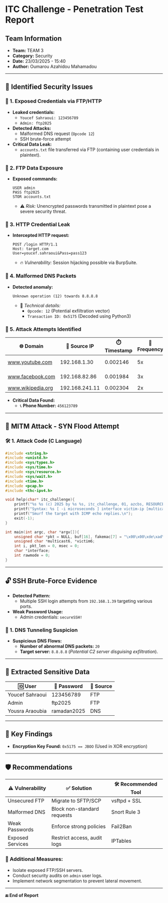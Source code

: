 # ITC Challenge - Penetration Test Report

## Team Information
- **Team:** TEAM 3  
- **Category:** Security  
- **Date:** 23/03/2025 - 15:40  
- **Author:** Oumarou Azahidou Mahamadou  

---

## 📌 Identified Security Issues

### 🔹 1. Exposed Credentials via FTP/HTTP
- **Leaked credentials:**  
  - `Youcef Sahraoui: 123456789`  
  - `Admin: ftp2025`  
- **Detected Attacks:**  
  - Malformed DNS request (`Opcode 12`)  
  - SSH brute-force attempt  
- **Critical Data Leak:**  
  - `accounts.txt` file transferred via FTP (containing user credentials in plaintext).  

### 🔹 2. FTP Data Exposure
- **Exposed commands:**  
  ```plaintext
  USER admin
  PASS ftp2025
  STOR accounts.txt
  ```  
  - ⚠️ *Risk:* Unencrypted passwords transmitted in plaintext pose a severe security threat.

### 🔹 3. HTTP Credential Leak
- **Intercepted HTTP request:**  
  ```plaintext
  POST /login HTTP/1.1
  Host: target.com
  User=youcef.sahraoui&Pass=pass123
  ```  
  - 🔥 *Vulnerability:* Session hijacking possible via BurpSuite.

### 🔹 4. Malformed DNS Packets
- **Detected anomaly:**  
  ```plaintext
  Unknown operation (12) towards 8.8.8.8
  ```  
  - 🛑 *Technical details:*  
    - `Opcode: 12` (Potential exfiltration vector)
    - `Transaction ID: 0x5175` (Decoded using Python3)

### 🔹 5. Attack Attempts Identified

| 🌐 Domain               | 📍 Source IP        | ⏱️ Timestamp  | 🔄 Frequency | ⚠️ Risk Level |
|----------------------|-----------------|------------|------------|------------|
| www.youtube.com     | 192.168.1.30    | 0.002146   | 5x         | Bandwidth abuse |
| www.facebook.com    | 192.168.82.86   | 0.001984   | 3x         | Social Engineering |
| www.wikipedia.org   | 192.168.241.11  | 0.002304   | 2x         | Low risk |

- **Critical Data Found:**  
  - 📞 **Phone Number:** `456123789`

---

## 🚨 MITM Attack - SYN Flood Attempt

### 🛠️ 1. Attack Code (C Language)
```c
#include <string.h>
#include <unistd.h>
#include <sys/types.h>
#include <sys/time.h>
#include <sys/resource.h>
#include <sys/wait.h>
#include <time.h>
#include <pcap.h>
#include <thc-ipv4.h>

void help(char* itc_challenge){
    printf("%s %s (c) 2025 by %s %s, itc_challenge, 01, azcbs, RESOURCE);
    printf("Syntax: %s [ -i microseconds ] interface victim-ip [multicast-network-address]\n\n", itc-challenge);
    printf("Smurf the target with ICMP echo replies.\n");
    exit(-1);
}

int main(int argc, char *argv[]){
    unsigned char *pkt = NULL, buf[16], fakemac[7] = "\x00\x00\xde\xad\xbe\xef";
    unsigned char *multicast6, *victim6;
    int i, pkt_len = 0, msec = 0;
    char *interface;
    int rawmode = 0;
}
```

---

## 🔓 SSH Brute-Force Evidence
- **Detected Pattern:**  
  - Multiple SSH login attempts from `192.168.1.39` targeting various ports.
- **Weak Password Usage:**  
  - Admin credentials: `secureSSH!`

### 🔎 1. DNS Tunneling Suspicion
- **Suspicious DNS Flows:**  
  - **Number of abnormal DNS packets:** `20`
  - **Target server:** `8.8.8.8` (*Potential C2 server disguising exfiltration*).

---

## 🔑 Extracted Sensitive Data

| 🆔 User                | 🔐 Password     | 📌 Source |
|---------------------|-------------|--------|
| Youcef Sahraoui    | 123456789    | FTP    |
| Admin              | ftp2025      | FTP    |
| Yousra Araoubia    | ramadan2025  | DNS    |

---

## 🚀 Key Findings
- **Encryption Key Found:** `0x5175 == JBOO` (Used in XOR encryption)

---

## 🛡️ Recommendations

| ⚠️ Vulnerability        | ✅ Solution                  | 🛠️ Recommended Tool |
|----------------------|--------------------------|------------------|
| Unsecured FTP       | Migrate to SFTP/SCP       | vsftpd + SSL    |
| Malformed DNS       | Block non-standard requests | Snort Rule 3  |
| Weak Passwords      | Enforce strong policies   | Fail2Ban        |
| Exposed Services    | Restrict access, audit logs | IPTables       |

### 📌 Additional Measures:
- Isolate exposed FTP/SSH servers.
- Conduct security audits on `admin` user logs.
- Implement network segmentation to prevent lateral movement.

---

**🔚 End of Report**

